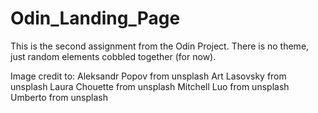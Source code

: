 # Odin_Landing_Page

This is the second assignment from the Odin Project. There is no theme, just random elements cobbled together (for now).

Image credit to:
Aleksandr Popov from unsplash
Art Lasovsky from unsplash
Laura Chouette from unsplash
Mitchell Luo from unsplash
Umberto from unsplash